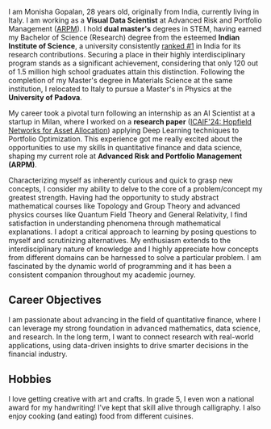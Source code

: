 I am Monisha Gopalan, 28 years old, originally from India, currently living in Italy. I am working as a **Visual Data Scientist** at Advanced Risk and Portfolio Management ([ARPM](https://www.arpm.co/about)). 
I hold **dual master's** degrees in STEM, having earned my Bachelor of Science (Research) degree from the esteemed **Indian Institute of Science**, a university consistently [ranked #1](https://www.nirfindia.org/Rankings/2024/ResearchRanking.html) in India for its research contributions. Securing a place in their highly interdisciplinary program stands as a significant achievement, considering that only 120 out of 1.5 million high school graduates attain this distinction. Following the completion of my Master's degree in Materials Science at the same institution, I relocated to Italy to pursue a Master's in Physics at the **University of Padova**.

My career took a pivotal turn following an internship as an AI Scientist at a startup in Milan, where I worked on a **research paper** ([ICAIF'24: Hopfield Networks for Asset Allocation](https://dl.acm.org/doi/10.1145/3677052.3698605)) applying Deep Learning techniques to Portfolio Optimization. This experience got me really excited about the opportunities to use my skills in quantitative finance and data science, shaping my current role at **Advanced Risk and Portfolio Management (ARPM)**.

Characterizing myself as inherently curious and quick to grasp new concepts, I consider my ability to delve to the core of a problem/concept my greatest strength. Having had the opportunity to study abstract mathematical courses like Topology and Group Theory and advanced physics courses like Quantum Field Theory and General Relativity, I find satisfaction in understanding phenomena through mathematical explanations. I adopt a critical approach to learning by posing questions to myself and scrutinizing alternatives. My enthusiasm extends to the interdisciplinary nature of knowledge and I highly appreciate how concepts from different domains can be harnessed to solve a particular problem. I am fascinated by the dynamic world of programming and it has been a consistent companion throughout my academic journey. 

## Career Objectives

I am passionate about advancing in the field of quantitative finance, where I can leverage my strong foundation in advanced mathematics, data science, and research. In the long term, I want to connect research with real-world applications, using data-driven insights to drive smarter decisions in the financial industry.

## Hobbies

I love getting creative with art and crafts. In grade 5, I even won a national award for my handwriting! I've kept that skill alive through calligraphy. I also enjoy cooking (and eating) food from different cuisines.